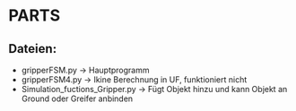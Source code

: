 # PARTS

Dateien:
-
- gripperFSM.py -> Hauptprogramm 
- gripperFSM4.py -> Ikine Berechnung in UF, funktioniert nicht
- Simulation_fuctions_Gripper.py -> Fügt Objekt hinzu und kann Objekt an Ground oder Greifer anbinden